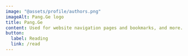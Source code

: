```yaml
---
image: "@assets/profile/authors.png"
imageAlt: Pang.Ge logo
title: Pang.Ge
content: Used for website navigation pages and bookmarks, and more.
button:
  label: Reading
  link: /read
---
```

